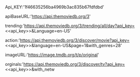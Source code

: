 Api_KEY:'1f46635256ba4969b3ac835b67fdfdbd'

apiBaseURL:'https://api.themoviedb.org/3'

trending:'https://api.themoviedb.org/3/trending/all/day?api_key=<<api_key>>&Language=en-US'

action:'https://api.themoviedb.org/3/discover/movie?api_key=<<api_key>>&language=en-US&page=1&with_genres=28'

imageURL:'https://image.tmdb.org/t/p/original'

orginals:'https://api.themoviedb.org/3/discover/tv?api_key=<<api_key>>&with_netw
